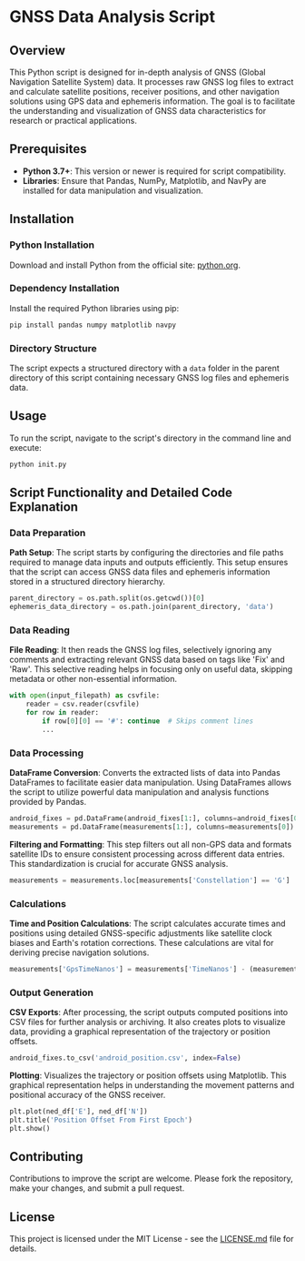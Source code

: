 
# GNSS Data Analysis Script

## Overview
This Python script is designed for in-depth analysis of GNSS (Global Navigation Satellite System) data. It processes raw GNSS log files to extract and calculate satellite positions, receiver positions, and other navigation solutions using GPS data and ephemeris information. The goal is to facilitate the understanding and visualization of GNSS data characteristics for research or practical applications.

## Prerequisites
- **Python 3.7+**: This version or newer is required for script compatibility.
- **Libraries**: Ensure that Pandas, NumPy, Matplotlib, and NavPy are installed for data manipulation and visualization.

## Installation

### Python Installation
Download and install Python from the official site: [python.org](https://www.python.org/).

### Dependency Installation
Install the required Python libraries using pip:
```bash
pip install pandas numpy matplotlib navpy
```

### Directory Structure
The script expects a structured directory with a `data` folder in the parent directory of this script containing necessary GNSS log files and ephemeris data.

## Usage
To run the script, navigate to the script's directory in the command line and execute:
```bash
python init.py
```

## Script Functionality and Detailed Code Explanation

### Data Preparation
**Path Setup**: The script starts by configuring the directories and file paths required to manage data inputs and outputs efficiently. This setup ensures that the script can access GNSS data files and ephemeris information stored in a structured directory hierarchy.
```python
parent_directory = os.path.split(os.getcwd())[0]
ephemeris_data_directory = os.path.join(parent_directory, 'data')
```

### Data Reading
**File Reading**: It then reads the GNSS log files, selectively ignoring any comments and extracting relevant GNSS data based on tags like 'Fix' and 'Raw'. This selective reading helps in focusing only on useful data, skipping metadata or other non-essential information.
```python
with open(input_filepath) as csvfile:
    reader = csv.reader(csvfile)
    for row in reader:
        if row[0][0] == '#': continue  # Skips comment lines
        ...
```

### Data Processing
**DataFrame Conversion**: Converts the extracted lists of data into Pandas DataFrames to facilitate easier data manipulation. Using DataFrames allows the script to utilize powerful data manipulation and analysis functions provided by Pandas.
```python
android_fixes = pd.DataFrame(android_fixes[1:], columns=android_fixes[0])
measurements = pd.DataFrame(measurements[1:], columns=measurements[0])
```

**Filtering and Formatting**: This step filters out all non-GPS data and formats satellite IDs to ensure consistent processing across different data entries. This standardization is crucial for accurate GNSS analysis.
```python
measurements = measurements.loc[measurements['Constellation'] == 'G']
```

### Calculations
**Time and Position Calculations**: The script calculates accurate times and positions using detailed GNSS-specific adjustments like satellite clock biases and Earth's rotation corrections. These calculations are vital for deriving precise navigation solutions.
```python
measurements['GpsTimeNanos'] = measurements['TimeNanos'] - (measurements['FullBiasNanos'] - measurements['BiasNanos'])
```

### Output Generation
**CSV Exports**: After processing, the script outputs computed positions into CSV files for further analysis or archiving. It also creates plots to visualize data, providing a graphical representation of the trajectory or position offsets.
```python
android_fixes.to_csv('android_position.csv', index=False)
```

**Plotting**: Visualizes the trajectory or position offsets using Matplotlib. This graphical representation helps in understanding the movement patterns and positional accuracy of the GNSS receiver.
```python
plt.plot(ned_df['E'], ned_df['N'])
plt.title('Position Offset From First Epoch')
plt.show()
```

## Contributing
Contributions to improve the script are welcome. Please fork the repository, make your changes, and submit a pull request.

## License
This project is licensed under the MIT License - see the [LICENSE.md](LICENSE.md) file for details.
